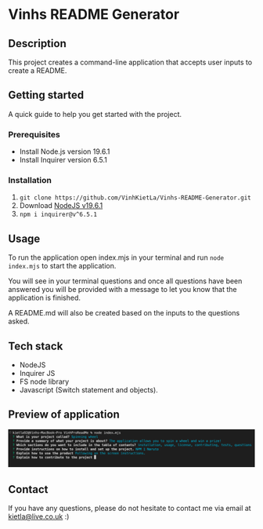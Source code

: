 # Vinhs README Generator

## Description

This project creates a command-line application that accepts user inputs to create a README. 

## Getting started

A quick guide to help you get started with the project.

### Prerequisites

- Install Node.js version 19.6.1
- Install Inquirer version 6.5.1

### Installation
1. `git clone https://github.com/VinhKietLa/Vinhs-README-Generator.git`
2. Download [NodeJS v19.6.1](https://nodejs.org/en/download/releases/)
3. `npm i inquirer@v^6.5.1`


## Usage

To run the application open index.mjs in your terminal and run `node index.mjs` to start the application. 

You will see in your terminal questions and once all questions have been answered you will be provided with a message to let you know that the application is finished. 

A README.md will also be created based on the inputs to the questions asked.

## Tech stack

- NodeJS
- Inquirer JS
- FS node library
- Javascript (Switch statement and objects).

## Preview of application

![screenshot of application](./assets/screenshot.png)



## Contact

If you have any questions, please do not hesitate to contact me via email at kietla@live.co.uk :)